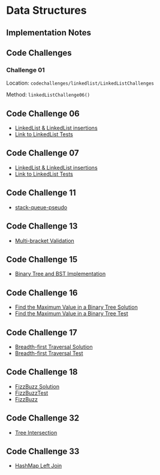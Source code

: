 # Data Structures

## Implementation Notes

## Code Challenges

### Challenge 01

Location: `codechallenges/linkedlist/LinkedListChallenges`

Method: `linkedListChallenge06()`


## Code Challenge 06
* [LinkedList & LinkedList insertions](https://github.com/jennisung/data-structures-and-algorithms/blob/main/java/datastructures/lib/src/main/java/datastructures/linkedlist/LinkedList.java)
* [Link to LinkedList Tests](https://github.com/jennisung/data-structures-and-algorithms/blob/main/java/datastructures/lib/src/test/java/datastructures/linkedlist/LinkedListTest.java)

## Code Challenge 07
* [LinkedList & LinkedList insertions](https://github.com/jennisung/data-structures-and-algorithms/blob/main/java/datastructures/lib/src/main/java/datastructures/linkedlist/LinkedList.java)
* [Link to LinkedList Tests](https://github.com/jennisung/data-structures-and-algorithms/blob/main/java/datastructures/lib/src/test/java/datastructures/linkedlist/LinkedListTest.java)

## Code Challenge 11
* [ stack-queue-pseudo](https://github.com/jennisung/data-structures-and-algorithms/blob/main/java/datastructures/lib/src/main/java/codechallenges/linkedlist/pseudoqueue.java)

## Code Challenge 13
* [ Multi-bracket Validation](https://github.com/jennisung/data-structures-and-algorithms/blob/main/java/datastructures/lib/src/main/java/codechallenges/linkedlist/stackqueuebrackets.java)

## Code Challenge 15
* [ Binary Tree and BST Implementation ](https://github.com/jennisung/data-structures-and-algorithms/tree/main/java/datastructures/lib/src/main/java/datastructures/tree )

## Code Challenge 16
* [Find the Maximum Value in a Binary Tree Solution](https://github.com/jennisung/data-structures-and-algorithms/blob/main/java/datastructures/lib/src/main/java/datastructures/tree/BinaryTree.java )
* [Find the Maximum Value in a Binary Tree Test](https://github.com/jennisung/data-structures-and-algorithms/blob/main/java/datastructures/lib/src/test/java/datastructures/tree/BinaryTreeTest.java)


## Code Challenge 17

* [Breadth-first Traversal Solution](https://github.com/jennisung/data-structures-and-algorithms/blob/main/java/datastructures/lib/src/main/java/datastructures/tree/BinaryTree.java )
* [Breadth-first Traversal Test](https://github.com/jennisung/data-structures-and-algorithms/blob/main/java/datastructures/lib/src/test/java/datastructures/tree/BinaryTreeTest.java)


## Code Challenge 18

* [FizzBuzz Solution](https://github.com/jennisung/data-structures-and-algorithms/blob/main/java/datastructures/lib/src/main/java/datastructures/tree/BinaryTree.java)
* [FizzBuzzTest](https://github.com/jennisung/data-structures-and-algorithms/blob/main/java/datastructures/lib/src/test/java/datastructures/tree/BinaryTreeTest.java)
* [FizzBuzz](https://github.com/jennisung/data-structures-and-algorithms/blob/main/java/datastructures/lib/src/main/java/datastructures/tree/BinaryTree.java )

## Code Challenge 32
* [Tree Intersection](https://github.com/jennisung/data-structures-and-algorithms/tree/main/java/datastructures/lib/src/main/java/datastructures/tree )

## Code Challenge 33
* [HashMap Left Join](https://github.com/jennisung/data-structures-and-algorithms/tree/main/java/datastructures/lib/src/main/java/codechallenges/linkedlist/leftJoin )
